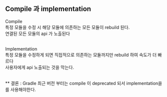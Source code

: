 ## Compile 과 implementation 



Compile <br>
특정 모듈을 수정 시 해당 모듈에 의존하는 모든 모듈이 rebuild 된다. <br>
연결된 모든 모듈의 api 가 노출된다 <br>
<br>

Implementation <br>
특정 모듈을 수정하게 되면 직접적으로 의존하는 모듈까지만 rebuild 하여 속도가 더 빠르다<br>
사용자에게 api 노출되는 것을 막는다.<br>
<br>

** 결론 : Gradle 최근 버전 부터는 compile 이 deprecated 되서 implementation을 를 사용해야한다.<br>
